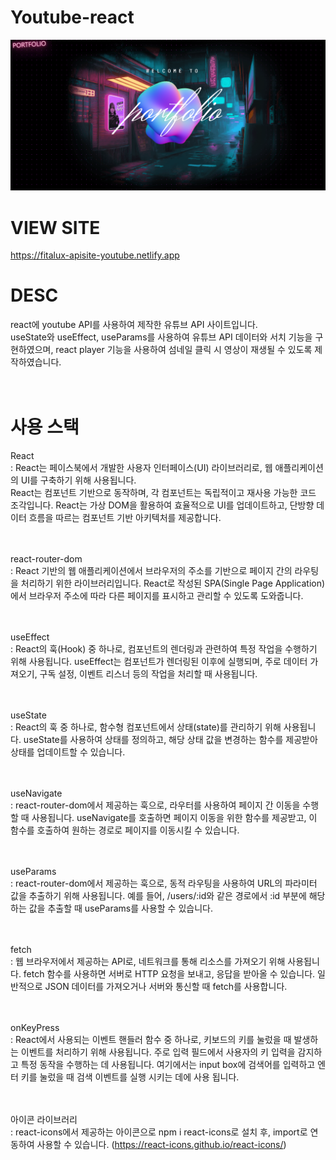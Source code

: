 ﻿# Youtube-react

 <img src="https://github.com/Fitalux/Portfolio/blob/main/src/assets/image/main.png" />

# VIEW SITE
https://fitalux-apisite-youtube.netlify.app

# DESC
react에 youtube API를 사용하여 제작한 유튜브 API 사이트입니다. <br>
useState와 useEffect, useParams를 사용하여 유튜브 API 데이터와 서치 기능을 구현하였으며, react player 기능을 사용하여 섬네일 클릭 시 영상이 재생될 수 있도록 제작하였습니다.<br><br><br>

 # 사용 스택
React <br>
: React는 페이스북에서 개발한 사용자 인터페이스(UI) 라이브러리로, 웹 애플리케이션의 UI를 구축하기 위해 사용됩니다. <br>
React는 컴포넌트 기반으로 동작하며, 각 컴포넌트는 독립적이고 재사용 가능한 코드 조각입니다. React는 가상 DOM을 활용하여 효율적으로 UI를 업데이트하고, 단방향 데이터 흐름을 따르는 컴포넌트 기반 아키텍처를 제공합니다.<br><br><br>

react-router-dom<br>
: React 기반의 웹 애플리케이션에서 브라우저의 주소를 기반으로 페이지 간의 라우팅을 처리하기 위한 라이브러리입니다. React로 작성된 SPA(Single Page Application)에서 브라우저 주소에 따라 다른 페이지를 표시하고 관리할 수 있도록 도와줍니다.<br><br><br>

useEffect<br>
: React의 훅(Hook) 중 하나로, 컴포넌트의 렌더링과 관련하여 특정 작업을 수행하기 위해 사용됩니다. useEffect는 컴포넌트가 렌더링된 이후에 실행되며, 주로 데이터 가져오기, 구독 설정, 이벤트 리스너 등의 작업을 처리할 때 사용됩니다.<br><br><br>

useState<br>
: React의 훅 중 하나로, 함수형 컴포넌트에서 상태(state)를 관리하기 위해 사용됩니다. useState를 사용하여 상태를 정의하고, 해당 상태 값을 변경하는 함수를 제공받아 상태를 업데이트할 수 있습니다.<br><br><br>

useNavigate<br>
: react-router-dom에서 제공하는 훅으로, 라우터를 사용하여 페이지 간 이동을 수행할 때 사용됩니다. useNavigate를 호출하면 페이지 이동을 위한 함수를 제공받고, 이 함수를 호출하여 원하는 경로로 페이지를 이동시킬 수 있습니다.<br><br><br>

useParams<br>
: react-router-dom에서 제공하는 훅으로, 동적 라우팅을 사용하여 URL의 파라미터 값을 추출하기 위해 사용됩니다. 예를 들어, /users/:id와 같은 경로에서 :id 부분에 해당하는 값을 추출할 때 useParams를 사용할 수 있습니다.<br><br><br>

fetch<br>
: 웹 브라우저에서 제공하는 API로, 네트워크를 통해 리소스를 가져오기 위해 사용됩니다. fetch 함수를 사용하면 서버로 HTTP 요청을 보내고, 응답을 받아올 수 있습니다. 일반적으로 JSON 데이터를 가져오거나 서버와 통신할 때 fetch를 사용합니다.<br><br><br>

onKeyPress<br>
: React에서 사용되는 이벤트 핸들러 함수 중 하나로, 키보드의 키를 눌렀을 때 발생하는 이벤트를 처리하기 위해 사용됩니다. 주로 입력 필드에서 사용자의 키 입력을 감지하고 특정 동작을 수행하는 데 사용됩니다. 여기에서는 input box에 검색어를 입력하고 엔터 키를 눌렀을 때 검색 이벤트를 실행 시키는 데에 사용 됩니다.<br><br><br>

아이콘 라이브러리 <br>
: react-icons에서 제공하는 아이콘으로 npm i react-icons로 설치 후, import로 연동하여 사용할 수 있습니다. (https://react-icons.github.io/react-icons/)<br><br>
